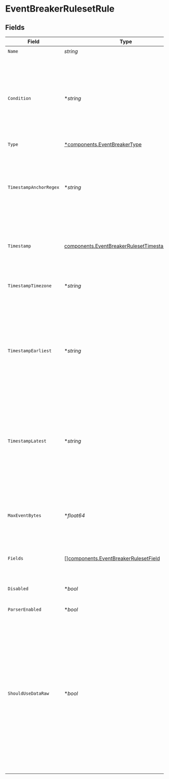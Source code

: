# EventBreakerRulesetRule


## Fields

| Field                                                                                                                                                                                                                                             | Type                                                                                                                                                                                                                                              | Required                                                                                                                                                                                                                                          | Description                                                                                                                                                                                                                                       |
| ------------------------------------------------------------------------------------------------------------------------------------------------------------------------------------------------------------------------------------------------- | ------------------------------------------------------------------------------------------------------------------------------------------------------------------------------------------------------------------------------------------------- | ------------------------------------------------------------------------------------------------------------------------------------------------------------------------------------------------------------------------------------------------- | ------------------------------------------------------------------------------------------------------------------------------------------------------------------------------------------------------------------------------------------------- |
| `Name`                                                                                                                                                                                                                                            | *string*                                                                                                                                                                                                                                          | :heavy_check_mark:                                                                                                                                                                                                                                | N/A                                                                                                                                                                                                                                               |
| `Condition`                                                                                                                                                                                                                                       | **string*                                                                                                                                                                                                                                         | :heavy_minus_sign:                                                                                                                                                                                                                                | JavaScript expression applied to the beginning of a file or object, to determine whether the rule applies to all contained events.                                                                                                                |
| `Type`                                                                                                                                                                                                                                            | [*components.EventBreakerType](../../models/components/eventbreakertype.md)                                                                                                                                                                       | :heavy_minus_sign:                                                                                                                                                                                                                                | N/A                                                                                                                                                                                                                                               |
| `TimestampAnchorRegex`                                                                                                                                                                                                                            | **string*                                                                                                                                                                                                                                         | :heavy_minus_sign:                                                                                                                                                                                                                                | The regex to match before attempting timestamp extraction. Use $ (end-of-string anchor) to prevent extraction.                                                                                                                                    |
| `Timestamp`                                                                                                                                                                                                                                       | [components.EventBreakerRulesetTimestampFormat](../../models/components/eventbreakerrulesettimestampformat.md)                                                                                                                                    | :heavy_check_mark:                                                                                                                                                                                                                                | Auto, manual format (strptime), or current time                                                                                                                                                                                                   |
| `TimestampTimezone`                                                                                                                                                                                                                               | **string*                                                                                                                                                                                                                                         | :heavy_minus_sign:                                                                                                                                                                                                                                | Timezone to assign to timestamps without timezone info                                                                                                                                                                                            |
| `TimestampEarliest`                                                                                                                                                                                                                               | **string*                                                                                                                                                                                                                                         | :heavy_minus_sign:                                                                                                                                                                                                                                | The earliest timestamp value allowed relative to now. Example: -42years. Parsed values prior to this date will be set to current time.                                                                                                            |
| `TimestampLatest`                                                                                                                                                                                                                                 | **string*                                                                                                                                                                                                                                         | :heavy_minus_sign:                                                                                                                                                                                                                                | The latest timestamp value allowed relative to now. Example: +42days. Parsed values after this date will be set to current time.                                                                                                                  |
| `MaxEventBytes`                                                                                                                                                                                                                                   | **float64*                                                                                                                                                                                                                                        | :heavy_minus_sign:                                                                                                                                                                                                                                | The maximum number of bytes in an event before it is flushed to the pipelines                                                                                                                                                                     |
| `Fields`                                                                                                                                                                                                                                          | [][components.EventBreakerRulesetField](../../models/components/eventbreakerrulesetfield.md)                                                                                                                                                      | :heavy_minus_sign:                                                                                                                                                                                                                                | Key-value pairs to be added to each event                                                                                                                                                                                                         |
| `Disabled`                                                                                                                                                                                                                                        | **bool*                                                                                                                                                                                                                                           | :heavy_minus_sign:                                                                                                                                                                                                                                | Disable this breaker rule (enabled by default)                                                                                                                                                                                                    |
| `ParserEnabled`                                                                                                                                                                                                                                   | **bool*                                                                                                                                                                                                                                           | :heavy_minus_sign:                                                                                                                                                                                                                                | N/A                                                                                                                                                                                                                                               |
| `ShouldUseDataRaw`                                                                                                                                                                                                                                | **bool*                                                                                                                                                                                                                                           | :heavy_minus_sign:                                                                                                                                                                                                                                | Enable to set an internal field on events indicating that the field in the data called _raw should be used. This can be useful for post processors that want to use that field for event._raw, instead of replacing it with the actual raw event. |